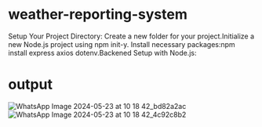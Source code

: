 # weather-reporting-system
Setup Your Project Directory:
 Create a new folder for your project.Initialize a new Node.js project using npm init-y.
 Install necessary packages:npm install express axios dotenv.Backened Setup with Node.js:
# output
![WhatsApp Image 2024-05-23 at 10 18 42_bd82a2ac](https://github.com/Harshitha172003/Whether-Forecast-Website/assets/169264590/3a776975-79d7-4767-b8a1-9f64d78aae7d)
![WhatsApp Image 2024-05-23 at 10 18 42_4c92c8b2](https://github.com/Harshitha172003/Whether-Forecast-Website/assets/169264590/e2670084-e171-4086-aac0-13e4e153fa62)
